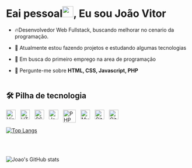 <h1 align="left">Eai pessoal<img src="https://raw.githubusercontent.com/kaueMarques/kaueMarques/master/hi.gif" width="30px">, Eu sou João Vitor</h1 >

- 🔥Desenvolvedor Web Fullstack, buscando melhorar no cenario da programação.

- 🔭 Atualmente estou fazendo projetos e estudando algumas tecnologias 

- 🔎 Em busca do primeiro emprego na area de programação 
<!-- 👨‍💻 Todos os meus projetos estão disponíveis em [ maykbrito.dev ](https://maykbrito.dev) -->

- 💬 Pergunte-me sobre **HTML, CSS, Javascript, PHP** 
<br><br>
##  🛠   Pilha de tecnologia
<img align="left" alt="Visual Studio Code" width="26px" src="https://cdn.jsdelivr.net/gh/devicons/devicon/icons/vscode/vscode-original.svg" style="padding-right:10px;" />
<img align="left" alt="HTML5" width="26px" src="https://cdn.jsdelivr.net/gh/devicons/devicon/icons/html5/html5-original.svg" style="padding-right:10px;" />
<img align="left" alt="CSS3" width="26px" src="https://cdn.jsdelivr.net/gh/devicons/devicon/icons/css3/css3-original.svg" style="padding-right:10px;" />
<img align="left" alt="JavaScript" width="26px" src="https://cdn.jsdelivr.net/gh/devicons/devicon/icons/javascript/javascript-original.svg" style="padding-right:10px;" />

<img align="left" alt="PHP" width="35px" src="https://cdn.jsdelivr.net/gh/devicons/devicon/icons/php/php-original.svg" style="padding-right:10px;" />

<img align="left" alt="MySQL" width="26px" src="https://cdn.jsdelivr.net/gh/devicons/devicon/icons/mysql/mysql-original.svg" style="padding-right:10px;" />
<img align="left" alt="Git" width="26px" src="https://cdn.jsdelivr.net/gh/devicons/devicon/icons/git/git-original.svg" style="padding-right:10px;" />
<img align="left" alt="GitHub" width="26px" src="https://user-images.githubusercontent.com/3369400/139447912-e0f43f33-6d9f-45f8-be46-2df5bbc91289.png" style="padding-right:10px;" />

<br>
<br>

[![Top Langs](https://github-readme-stats.vercel.app/api/top-langs/?username=JoaoVitorHz&hide=hack)](https://github.com/anuraghazra/github-readme-stats)

<br>
<br>

![Joao's GitHub stats](https://github-readme-stats.vercel.app/api?username=JoaoVitorHz&show_icons=true&theme=radical&title_color=fff&text_color=FFF)

